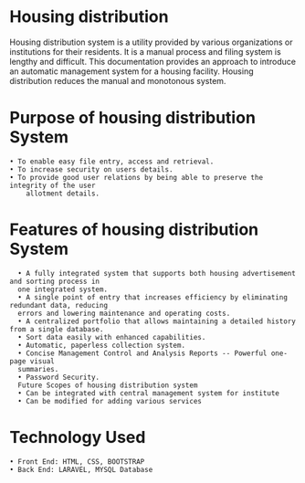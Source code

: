 # Housing distribution 

Housing distribution system is a utility provided by various organizations or institutions for their
residents. It is a manual process and filing system is lengthy and difficult. This documentation provides
an approach to introduce an automatic management system for a housing facility. Housing distribution
reduces the manual and monotonous system.

# Purpose of housing distribution System
    • To enable easy file entry, access and retrieval.
    • To increase security on users details.
    • To provide good user relations by being able to preserve the integrity of the user
        allotment details.

# Features of housing distribution System
      • A fully integrated system that supports both housing advertisement and sorting process in
      one integrated system.
      • A single point of entry that increases efficiency by eliminating redundant data, reducing
      errors and lowering maintenance and operating costs.
      • A centralized portfolio that allows maintaining a detailed history from a single database.
      • Sort data easily with enhanced capabilities.
      • Automatic, paperless collection system.
      • Concise Management Control and Analysis Reports -- Powerful one-page visual
      summaries.
      • Password Security.
      Future Scopes of housing distribution system
      • Can be integrated with central management system for institute
      • Can be modified for adding various services

# Technology Used
    • Front End: HTML, CSS, BOOTSTRAP 
    • Back End: LARAVEL, MYSQL Database
